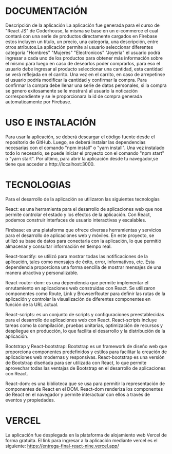 # DOCUMENTACIÓN
Descripción de la aplicación
La aplicación fue generada para el curso de "React JS" de Coderhouse, la misma se base en  un e-commerce el cual contará con una seríe de productos directamente cargados en Firebase estos incluyen un título, un precio, una categoria, una descripción, entre otros atributos.La aplicación permite al usuario seleccionar diferentes categoría "Hombres" "Mujeres" "Electronicos" "Joyería" el usuario podrá ingresar a cada uno de los productos para obtener más información sobre el mismo para luego en caso de desearlos poder comprarlos, para eso el usuario debe ingresar al producto seleccionar una cantidad, esta cantidad se verá reflejada en el carrito. Una vez en el carrito, en caso de arrepetinse el usuario podría modificar la cantidad y confirmar la compra. Para confirmar la compra debe llenar una serie de datos personales, si la compra se genero exitosamente se le mostrará al usuario la noticación correspondiente y se le proporcionara la id de compra generada automaticamente por Firebase.

# USO E INSTALACIÓN

Para usar la aplicación, se deberá descargar el código fuente desde el repositorio de GitHub. Luego, se deberá instalar las dependencias necesarias con el comando "npm install" o "yarn install". Una vez instalado todo lo necesario, se puede iniciar el proyecto con el comando "npm start" o "yarn start". Por último, para abrir la aplicación desde tu navegador,se tiene que acceder a http://localhost:3000. 

# TECNOLOGIAS

Para el desarrollo de la aplicación se utilizaron las siguientes tecnologías

React: es una herramienta para el desarrollo de aplicaciones web que nos permite controlar el estado y los efectos de la aplicación. Con React, podemos construir interfaces de usuario interactivas y escalables.

Firebase: es una plataforma que ofrece diversas herramientas y servicios para el desarrollo de aplicaciones web y móviles. En este proyecto, se utilizó su base de datos para conectarla con la aplicación, lo que permitió almacenar y consultar información en tiempo real.

React-toastify: se utilizó para mostrar todas las notificaciones de la aplicación, tales como mensajes de éxito, error, informativos, etc. Esta dependencia proporciona una forma sencilla de mostrar mensajes de una manera atractiva y personalizable.

React-router-dom: es una dependencia que permite implementar el enrutamiento en aplicaciones web construidas con React. Se utilizaron componentes como Route, Link y BrowserRouter para definir las rutas de la aplicación y controlar la visualización de diferentes componentes en función de la URL actual.

React-scripts: es un conjunto de scripts y configuraciones preestablecidas para el desarrollo de aplicaciones web con React. React-scripts incluye tareas como la compilación, pruebas unitarias, optimización de recursos y despliegue en producción, lo que facilita el desarrollo y la distribución de la aplicación.

Bootstrap y React-bootstrap: Bootstrap es un framework de diseño web que proporciona componentes predefinidos y estilos para facilitar la creación de aplicaciones web modernas y responsivas. React-bootstrap es una versión de Bootstrap diseñada para ser utilizada con React, lo que permite aprovechar todas las ventajas de Bootstrap en el desarrollo de aplicaciones con React.

React-dom: es una biblioteca que se usa para permitir la representación de componentes de React en el DOM. React-dom renderiza los componentes de React en el navegador y permite interactuar con ellos a través de eventos y propiedades.

# VERCEL

La aplicación fue desplegada en la plataforma de alojamiento web Vercel de forma gratuita.
El link para ingresar a la aplicación mediante vercel es el siguiente:
https://entrega-final-react-nine.vercel.app/